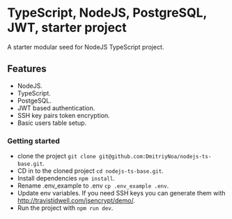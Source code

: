 # TypeScript, NodeJS, PostgreSQL, JWT, starter project
A starter modular seed for NodeJS TypeScript project.

## Features
- NodeJS.
- TypeScript.
- PostgeSQL.
- JWT based authentication.
- SSH key pairs token encryption.
- Basic users table setup.

### Getting started
- clone the project ```git clone git@github.com:DmitriyNoa/nodejs-ts-base.git```.
- CD in to the cloned project ```cd nodejs-ts-base.git```.
- Install dependencies ```npm install```.
- Rename .env_example to .env ```cp .env_example .env```.
- Update env variables. If you need SSH keys you can generate them with http://travistidwell.com/jsencrypt/demo/.
- Run the project with ```npm run dev```.

